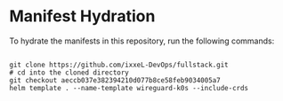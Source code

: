 
# Manifest Hydration

To hydrate the manifests in this repository, run the following commands:

```shell

git clone https://github.com/ixxeL-DevOps/fullstack.git
# cd into the cloned directory
git checkout aeccb037e382394210d077b8ce58feb9034005a7
helm template . --name-template wireguard-k0s --include-crds
```